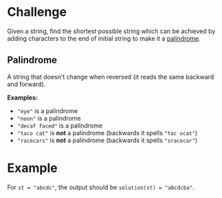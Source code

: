 # Challenge
Given a string, find the shortest possible string which can be achieved by adding characters to the end of initial string to make it a [palindrome].

## Palindrome
A string that doesn't change when reversed (it reads the same backward and forward).

**Examples:**
- `"eye"` is a palindrome
- `"noon"` is a palindrome
- `"decaf faced"` is a palindrome
- `"taco cat"` is **not** a palindrome (backwards it spells `"tac ocat"`)
- `"racecars"` is **not** a palindrome (backwards it spells `"sracecar"`)

# Example
For `st = "abcdc"`, the output should be `solution(st) = "abcdcba"`.

[palindrome]: #palindrome
